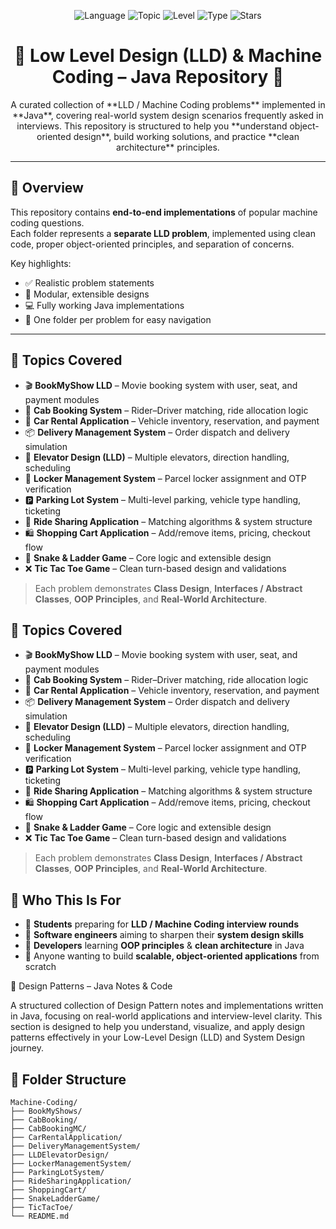 <p align="center">
  <img src="https://img.shields.io/badge/Language-Java-orange.svg" alt="Language">
  <img src="https://img.shields.io/badge/Topic-Low%20Level%20Design%20%7C%20Machine%20Coding-blue.svg" alt="Topic">
  <img src="https://img.shields.io/badge/Level-Intermediate%20to%20Advanced-red.svg" alt="Level">
  <img src="https://img.shields.io/badge/Type-Interview%20Prep%20%7C%20System%20Design-green.svg" alt="Type">
  <img src="https://img.shields.io/github/stars/rrajudepository/Machine-Coding.svg?style=social" alt="Stars">
</p>

<h1 align="center">🧠 Low Level Design (LLD) & Machine Coding – Java Repository 🚀</h1>

<p align="center">
  A curated collection of **LLD / Machine Coding problems** implemented in **Java**, covering real-world system design scenarios frequently asked in interviews.  
  This repository is structured to help you **understand object-oriented design**, build working solutions, and practice **clean architecture** principles.
</p>

---

## 📌 Overview

This repository contains **end-to-end implementations** of popular machine coding questions.  
Each folder represents a **separate LLD problem**, implemented using clean code, proper object-oriented principles, and separation of concerns.

Key highlights:
- ✅ Realistic problem statements  
- 🧠 Modular, extensible designs  
- 💻 Fully working Java implementations  
- 📂 One folder per problem for easy navigation

---
## 🧠 Topics Covered

- 🎬 **BookMyShow LLD** – Movie booking system with user, seat, and payment modules  
- 🚖 **Cab Booking System** – Rider–Driver matching, ride allocation logic  
- 🧾 **Car Rental Application** – Vehicle inventory, reservation, and payment  
- 📦 **Delivery Management System** – Order dispatch and delivery simulation  
- 🏢 **Elevator Design (LLD)** – Multiple elevators, direction handling, scheduling  
- 🔐 **Locker Management System** – Parcel locker assignment and OTP verification  
- 🅿️ **Parking Lot System** – Multi-level parking, vehicle type handling, ticketing  
- 🚗 **Ride Sharing Application** – Matching algorithms & system structure  
- 🛍 **Shopping Cart Application** – Add/remove items, pricing, checkout flow  
- 🐍 **Snake & Ladder Game** – Core logic and extensible design  
- ❌ **Tic Tac Toe Game** – Clean turn-based design and validations

> Each problem demonstrates **Class Design**, **Interfaces / Abstract Classes**, **OOP Principles**, and **Real-World Architecture**.
## 🧠 Topics Covered

- 🎬 **BookMyShow LLD** – Movie booking system with user, seat, and payment modules  
- 🚖 **Cab Booking System** – Rider–Driver matching, ride allocation logic  
- 🧾 **Car Rental Application** – Vehicle inventory, reservation, and payment  
- 📦 **Delivery Management System** – Order dispatch and delivery simulation  
- 🏢 **Elevator Design (LLD)** – Multiple elevators, direction handling, scheduling  
- 🔐 **Locker Management System** – Parcel locker assignment and OTP verification  
- 🅿️ **Parking Lot System** – Multi-level parking, vehicle type handling, ticketing  
- 🚗 **Ride Sharing Application** – Matching algorithms & system structure  
- 🛍 **Shopping Cart Application** – Add/remove items, pricing, checkout flow  
- 🐍 **Snake & Ladder Game** – Core logic and extensible design  
- ❌ **Tic Tac Toe Game** – Clean turn-based design and validations

> Each problem demonstrates **Class Design**, **Interfaces / Abstract Classes**, **OOP Principles**, and **Real-World Architecture**.
## 👥 Who This Is For

- 🧠 **Students** preparing for **LLD / Machine Coding interview rounds**  
- 💼 **Software engineers** aiming to sharpen their **system design skills**  
- 📝 **Developers** learning **OOP principles** & **clean architecture** in Java  
- 🚀 Anyone wanting to build **scalable, object-oriented applications** from scratch

🎨 Design Patterns – Java Notes & Code

A structured collection of Design Pattern notes and implementations written in Java, focusing on real-world applications and interview-level clarity.
This section is designed to help you understand, visualize, and apply design patterns effectively in your Low-Level Design (LLD) and System Design journey.

## 🧭 Folder Structure

```plaintext
Machine-Coding/
├── BookMyShows/
├── CabBooking/
├── CabBookingMC/
├── CarRentalApplication/
├── DeliveryManagementSystem/
├── LLDElevatorDesign/
├── LockerManagementSystem/
├── ParkingLotSystem/
├── RideSharingApplication/
├── ShoppingCart/
├── SnakeLadderGame/
├── TicTacToe/
└── README.md
